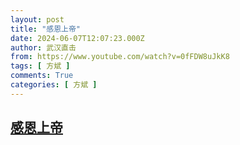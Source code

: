 ```yaml
---
layout: post
title: "感恩上帝"
date: 2024-06-07T12:07:23.000Z
author: 武汉直击
from: https://www.youtube.com/watch?v=0fFDW8uJkK8
tags: [ 方斌 ]
comments: True
categories: [ 方斌 ]
---
```

<!--1717762043000-->
[感恩上帝](https://www.youtube.com/watch?v=0fFDW8uJkK8)
------

<div>

</div>

